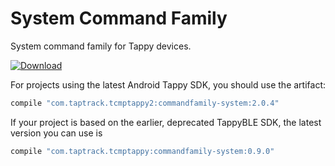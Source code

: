 # System Command Family
System command family for Tappy devices.

[ ![Download](https://api.bintray.com/packages/taptrack/maven/commandfamily-system/images/download.svg) ](https://bintray.com/taptrack/maven/commandfamily-system/_latestVersion)

For projects using the latest Android Tappy SDK, you should use the artifact:
```groovy
compile "com.taptrack.tcmptappy2:commandfamily-system:2.0.4"
```

If your project is based on the earlier, deprecated TappyBLE SDK, the latest
version you can use is

```groovy
compile "com.taptrack.tcmptappy:commandfamily-system:0.9.0"
```

